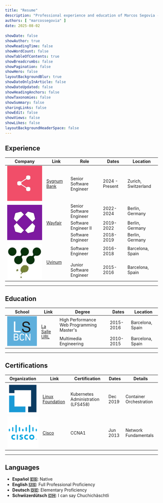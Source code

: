 ```yaml
---
title: "Resume"
description: "Professional experience and education of Marcos Segovia - Software Engineer"
authors: [ "marcossegovia" ]
date: 2025-08-02

showDate: false
showAuthor: true
showReadingTime: false
showWordCount: false
showTableOfContents: true
showBreadcrumbs: false
showPagination: false
showHero: false
layoutBackgroundBlur: true
showDateOnlyInArticle: false
showDateUpdated: false
showHeadingAnchors: false
showTaxonomies: false
showSummary: false
sharingLinks: false
showEdit: false
showViews: false
showLikes: false
layoutBackgroundHeaderSpace: false
---
```


## Experience

<table>
<thead>
<tr>
<th>Company</th>
<th>Link</th>
<th>Role</th>
<th>Dates</th>
<th>Location</th>
</tr>
</thead>
<tbody>
<tr>
<td><img src="logos/sygnum.jpg" alt="Sygnum Bank" class="customEntityLogo" /></td>
<td><a href="https://www.sygnum.com/" target="_blank">Sygnum Bank</a></td>
<td>Senior Software Engineer</td>
<td>2024 - Present</td>
<td>Zurich, Switzerland</td>
</tr>
<tr>
<td rowspan="3"><img src="logos/wayfair.jpg" alt="Wayfair" class="customEntityLogo" /></td>
<td rowspan="3"><a href="https://www.wayfair.com/" target="_blank">Wayfair</a></td>
<td>Senior Software Engineer</td>
<td>2022-2024</td>
<td>Berlin, Germany</td>
</tr>
<tr>
<td>Software Engineer II</td>
<td>2019-2022</td>
<td>Berlin, Germany</td>
</tr>
<tr>
<td>Software Engineer</td>
<td>2018-2019</td>
<td>Berlin, Germany</td>
</tr>
<tr>
<td rowspan="2"><img src="logos/uvinum.jpg" alt="Uvinum" class="customEntityLogo" /></td>
<td rowspan="2"><a href="https://www.meiningers-international.com/wine/news/pernod-ricard-moves-global-e-commerce" target="_blank">Uvinum</a></td>
<td>Software Engineer</td>
<td>2016-2018</td>
<td>Barcelona, Spain</td>
</tr>
<tr>
<td>Junior Software Engineer</td>
<td>2015-2016</td>
<td>Barcelona, Spain</td>
</tr>
</tbody>
</table>

---

## Education

<table>
<thead>
<tr>
<th>School</th>
<th>Link</th>
<th>Degree</th>
<th>Dates</th>
<th>Location</th>
</tr>
</thead>
<tbody>
<tr>
<td rowspan="2"><img src="logos/lasalle.png" alt="La Salle BCN" class="customEntityLogo" /></td>
<td rowspan="2"><a href="https://www.salleurl.edu/" target="_blank">La Salle URL</a></td>
<td>High Performance Web Programming Master's</td>
<td>2015-2016</td>
<td>Barcelona, Spain</td>
</tr>
<tr>
<td>Multimedia Engineering</td>
<td>2010-2015</td>
<td>Barcelona, Spain</td>
</tr>
</tbody>
</table>

---

## Certifications

<table>
<thead>
<tr>
<th>Organization</th>
<th>Link</th>
<th>Certification</th>
<th>Dates</th>
<th>Details</th>
</tr>
</thead>
<tbody>
<tr>
<td><img src="logos/linuxfoundation.png" alt="The Linux Foundation" class="customEntityLogo" /></td>
<td><a href="https://www.linuxfoundation.org/" target="_blank">Linux Foundation</a></td>
<td>Kubernetes Administration (LFS458)</td>
<td>Dec 2019</td>
<td>Container Orchestration</td>
</tr>
<tr>
<td><img src="logos/cisco.png" alt="Cisco" class="customEntityLogo" /></td>
<td><a href="https://www.cisco.com/" target="_blank">Cisco</a></td>
<td>CCNA1</td>
<td>Jun 2013</td>
<td>Network Fundamentals</td>
</tr>
</tbody>
</table>

---

## Languages

- **Español 🇪🇸**: Native
- **English 🇺🇸**: Full Professional Proficiency
- **Deutsch 🇩🇪**: Elementary Proficiency
- **Schwiizerdütsch 🇨🇭**: I can say Chuchichäschtli
